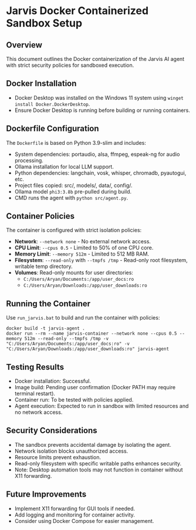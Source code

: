 # Jarvis Docker Containerized Sandbox Setup

## Overview
This document outlines the Docker containerization of the Jarvis AI agent with strict security policies for sandboxed execution.

## Docker Installation
- Docker Desktop was installed on the Windows 11 system using `winget install Docker.DockerDesktop`.
- Ensure Docker Desktop is running before building or running containers.

## Dockerfile Configuration
The `Dockerfile` is based on Python 3.9-slim and includes:
- System dependencies: portaudio, alsa, ffmpeg, espeak-ng for audio processing.
- Ollama installation for local LLM support.
- Python dependencies: langchain, vosk, whisper, chromadb, pyautogui, etc.
- Project files copied: src/, models/, data/, config/.
- Ollama model `phi3:3.8b` pre-pulled during build.
- CMD runs the agent with `python src/agent.py`.

## Container Policies
The container is configured with strict isolation policies:
- **Network**: `--network none` - No external network access.
- **CPU Limit**: `--cpus 0.5` - Limited to 50% of one CPU core.
- **Memory Limit**: `--memory 512m` - Limited to 512 MB RAM.
- **Filesystem**: `--read-only` with `--tmpfs /tmp` - Read-only root filesystem, writable temp directory.
- **Volumes**: Read-only mounts for user directories:
  - `C:/Users/Aryan/Documents:/app/user_docs:ro`
  - `C:/Users/Aryan/Downloads:/app/user_downloads:ro`

## Running the Container
Use `run_jarvis.bat` to build and run the container with policies:
```
docker build -t jarvis-agent .
docker run --rm --name jarvis-container --network none --cpus 0.5 --memory 512m --read-only --tmpfs /tmp -v "C:/Users/Aryan/Documents:/app/user_docs:ro" -v "C:/Users/Aryan/Downloads:/app/user_downloads:ro" jarvis-agent
```

## Testing Results
- Docker installation: Successful.
- Image build: Pending user confirmation (Docker PATH may require terminal restart).
- Container run: To be tested with policies applied.
- Agent execution: Expected to run in sandbox with limited resources and no network access.

## Security Considerations
- The sandbox prevents accidental damage by isolating the agent.
- Network isolation blocks unauthorized access.
- Resource limits prevent exhaustion.
- Read-only filesystem with specific writable paths enhances security.
- Note: Desktop automation tools may not function in container without X11 forwarding.

## Future Improvements
- Implement X11 forwarding for GUI tools if needed.
- Add logging and monitoring for container activity.
- Consider using Docker Compose for easier management.